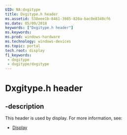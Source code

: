 ```yaml
---
UID: NA:dxgitype
title: Dxgitype.h header
ms.assetid: 538eee1b-8461-3985-820a-bac0e8340cf6
ms.date: 05/09/2018
keywords: ["Dxgitype.h header"]
ms.keywords: 
ms.prod: windows-hardware
ms.technology: windows-devices
ms.topic: portal
tech.root: display
f1_keywords:
 - dxgitype
 - dxgitype/dxgitype
---
```


# Dxgitype.h header


## -description

This header is used by display. For more information, see:

- [Display](../_display/index.md)

